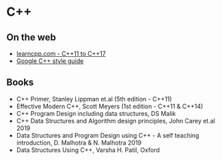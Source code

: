 # C++

## On the web
* [learncpp.com - C++11 to C++17](https://learncpp.com)
* [Google C++ style guide](https://google.github.io/styleguide/cppguide.html)

## Books
* C++ Primer, Stanley Lippman et.al (5th edition - C++11)
* Effective Modern C++, Scott Meyers (1st edition - C++11 & C++14)
* C++ Program Design including data structures, DS Malik
* C++ Data Structures and Algorithm design principles, John Carey et.al 2019
* Data Structures and Program Design using C++ - A self teaching introduction, D. Malhotra & N. Malhotra 2019
* Data Structures Using C++, Varsha H. Patil, Oxford

